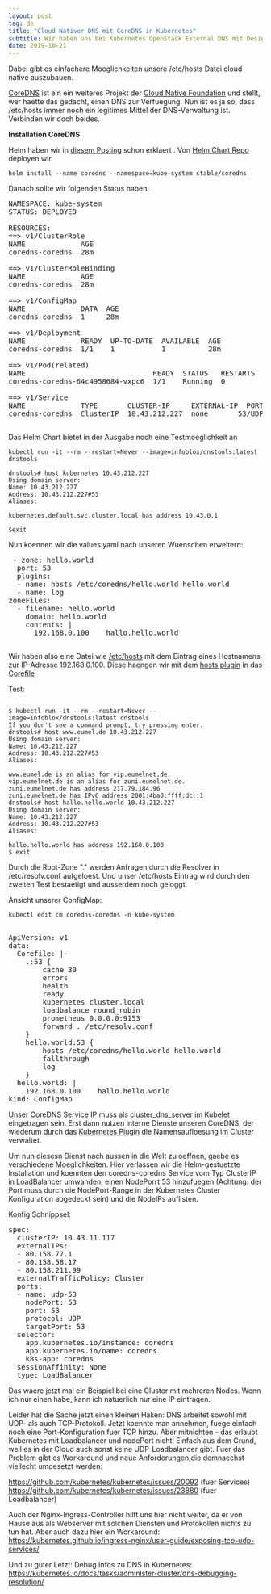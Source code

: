 ```yaml
---
layout: post
tag: de
title: "Cloud Nativer DNS mit CoreDNS in Kubernetes"
subtitle: Wir haben uns bei Kubernetes OpenStack External DNS mit Designate schon mit dem Thema DNS beschaeftigt, indem wir OpenStack Designate API angesprochen haben, um im Kubernetes unsere Dienste zu verwalten.
date: 2019-10-21
---
```


Dabei gibt es einfachere Moeglichkeiten unsere /etc/hosts Datei cloud native auszubauen.

<a href="https://coredns.io/">CoreDNS</a> ist ein ein weiteres Projekt der <a href="https://cncf.io/">Cloud Native Foundation</a> und stellt, wer haette das gedacht, einen DNS zur Verfuegung. Nun ist es ja so, dass /etc/hosts immer noch ein legitimes Mittel der DNS-Verwaltung ist. Verbinden wir doch beides.

<strong>Installation CoreDNS</strong>

Helm haben wir in <a href="https://blog.eumelnet.de/blogs/blog8.php/joomla-installation-mit-kubernetes-und-helm-1">diesem Posting</a> schon erklaert . Von <a href="https://github.com/helm/charts/">Helm Chart Repo</a>  deployen wir

```
helm install --name coredns --namespace=kube-system stable/coredns
```

Danach sollte wir folgenden Status haben:

<pre>
NAMESPACE: kube-system
STATUS: DEPLOYED

RESOURCES:
==> v1/ClusterRole
NAME             AGE
coredns-coredns  28m

==> v1/ClusterRoleBinding
NAME             AGE
coredns-coredns  28m

==> v1/ConfigMap
NAME             DATA  AGE
coredns-coredns  1     28m

==> v1/Deployment
NAME             READY  UP-TO-DATE  AVAILABLE  AGE
coredns-coredns  1/1    1           1          28m

==> v1/Pod(related)
NAME                              READY  STATUS   RESTARTS  AGE
coredns-coredns-64c4958684-vxpc6  1/1    Running  0         28m

==> v1/Service
NAME             TYPE       CLUSTER-IP     EXTERNAL-IP  PORT(S)        AGE
coredns-coredns  ClusterIP  10.43.212.227  none       53/UDP,53/TCP  13s

</pre>

Das Helm Chart bietet in der Ausgabe noch eine Testmoeglichkeit an

```
kubectl run -it --rm --restart=Never --image=infoblox/dnstools:latest dnstools

dnstools# host kubernetes 10.43.212.227
Using domain server:
Name: 10.43.212.227
Address: 10.43.212.227#53
Aliases:

kubernetes.default.svc.cluster.local has address 10.43.0.1

$exit
```

Nun koennen wir die values.yaml nach unseren Wuenschen erweitern:

<pre> - zone: hello.world
  port: 53
  plugins:
  - name: hosts /etc/coredns/hello.world hello.world
  - name: log
zoneFiles:
  - filename: hello.world
    domain: hello.world
    contents: |
      192.168.0.100    hallo.hello.world

</pre>

Wir haben also eine Datei wie <ins>/etc/hosts</ins> mit dem Eintrag eines Hostnamens zur IP-Adresse 192.168.0.100. Diese haengen wir mit dem <a href="https://coredns.io/plugins/hosts/">hosts plugin</a> in das <ins>Corefile</ins>

Test:

```

$ kubectl run -it --rm --restart=Never --image=infoblox/dnstools:latest dnstools
If you don't see a command prompt, try pressing enter.
dnstools# host www.eumel.de 10.43.212.227
Using domain server:
Name: 10.43.212.227
Address: 10.43.212.227#53
Aliases:

www.eumel.de is an alias for vip.eumelnet.de.
vip.eumelnet.de is an alias for zuni.eumelnet.de.
zuni.eumelnet.de has address 217.79.184.96
zuni.eumelnet.de has IPv6 address 2001:4ba0:ffff:dc::1
dnstools# host hallo.hello.world 10.43.212.227
Using domain server:
Name: 10.43.212.227
Address: 10.43.212.227#53
Aliases:

hallo.hello.world has address 192.168.0.100
$ exit

```

Durch die Root-Zone "." werden Anfragen durch die Resolver in /etc/resolv.conf aufgeloest. Und unser /etc/hosts Eintrag wird durch den zweiten Test bestaetigt und ausserdem noch geloggt.

Ansicht unserer ConfigMap:

<code>kubectl edit cm coredns-coredns  -n kube-system </code>

<pre> 
ApiVersion: v1
data:
  Corefile: |-
    .:53 {
        cache 30
        errors
        health
        ready
        kubernetes cluster.local
        loadbalance round_robin
        prometheus 0.0.0.0:9153
        forward . /etc/resolv.conf
    }
    hello.world:53 {
        hosts /etc/coredns/hello.world hello.world
        fallthrough
        log
    }
  hello.world: |
    192.168.0.100    hallo.hello.world
kind: ConfigMap
</pre>

Unser CoreDNS Service IP muss als <ins>cluster_dns_server</ins> im Kubelet eingetragen sein. Erst dann nutzen interne Dienste unseren CoreDNS, der wiederum durch das <a href="https://coredns.io/plugins/kubernetes/">Kubernetes Plugin</a> die Namensaufloesung im Cluster verwaltet.

Um nun diesesn Dienst nach aussen in die Welt zu oeffnen, gaebe es verschiedene Moeglichkeiten. Hier verlassen wir die Helm-gestuetzte Installation und koennten den coredns-coredns Service vom Typ ClusterIP in LoadBalancer umwanden, einen NodePorrt 53 hinzufuegen (Achtung: der Port muss durch die NodePort-Range in der Kubernetes Cluster Konfiguration abgedeckt sein) und die NodeIPs auflisten.

Konfig Schnippsel:

<pre>
spec:
  clusterIP: 10.43.11.117
  externalIPs:
  - 80.158.77.1
  - 80.158.58.17
  - 80.158.211.99
  externalTrafficPolicy: Cluster
  ports:
  - name: udp-53
    nodePort: 53
    port: 53
    protocol: UDP
    targetPort: 53
  selector:
    app.kubernetes.io/instance: coredns
    app.kubernetes.io/name: coredns
    k8s-app: coredns
  sessionAffinity: None
  type: LoadBalancer
</pre>

Das waere jetzt mal ein Beispiel bei eine Cluster mit mehreren Nodes. Wenn ich nur einen habe, kann ich natuerlich nur eine IP eintragen.

Leider hat die Sache jetzt einen kleinen Haken: DNS arbeitet sowohl mit UDP- als auch TCP-Protokoll. Jetzt koennte man annehmen, fuege einfach noch eine Port-Konfiguration fuer TCP hinzu. Aber mitnichten - das erlaubt Kubernetes mit Loadbalancer und nodePort nicht! Einfach aus dem Grund, weil es in der Cloud auch sonst keine UDP-Loadbalancer gibt. Fuer das Problem gibt es Workaround und neue Anforderungen,die demnaechst viellecht umgesetzt werden:

https://github.com/kubernetes/kubernetes/issues/20092  (fuer Services)
https://github.com/kubernetes/kubernetes/issues/23880 (fuer Loadbalancer)

Auch der Nginx-Ingress-Controller hilft uns hier nicht weiter, da er von Hause aus als Webserver mit solchen Diensten und Protokollen nichts zu tun hat. Aber auch dazu hier ein Workaround: https://kubernetes.github.io/ingress-nginx/user-guide/exposing-tcp-udp-services/

Und zu guter Letzt: Debug Infos zu DNS in Kubernetes:
https://kubernetes.io/docs/tasks/administer-cluster/dns-debugging-resolution/
